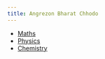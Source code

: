 ```yaml
---
title: Angrezon Bharat Chhodo
---
```



- [Maths](maths/CONTENT.md)
- [Physics](physics/CONTENT.md)
- [Chemistry](chemistry/CONTENT.md)